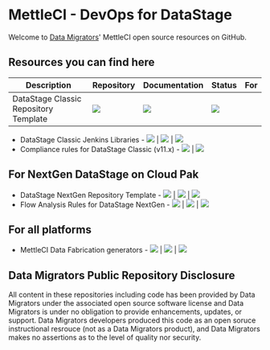 # MettleCI - DevOps for DataStage

Welcome to [Data Migrators](http://www.datamigrators.com)' MettleCI open source resources on GitHub.

## Resources you can find here



| Description | Repository | Documentation | Status | For |
| ----------- | ---------- | ------------- | ------ | --- |
| DataStage Classic Repository Template | [<img src="https://img.shields.io/badge/repository-orange?style=flat-square&logo=github">](https://github.mettleci.io/template) |  [<img src="https://img.shields.io/badge/documentation-blue?style=flat-square">](https://docs.mettleci.io/) |  <img src="https://img.shields.io/badge/status-released-green?style=flat-square"> |

* DataStage Classic Jenkins Libraries -
    [<img src="https://img.shields.io/badge/repository-orange?style=flat-square&logo=github">](https://github.com/MettleCI/mettleci-jenkins-libs-template) |
    [<img src="https://img.shields.io/badge/documentation-blue?style=flat-square">](https://docs.mettleci.io/) |
    <img src="https://img.shields.io/badge/status-released-green?style=flat-square"> 
* Compliance rules for DataStage Classic (v11.x) -
    [<img src="https://img.shields.io/badge/documentation-blue?style=flat-square">](https://docs.mettleci.io/) |
    <img src="https://img.shields.io/badge/status-in_development-blue?style=flat-square">

## For NextGen DataStage on Cloud Pak

* DataStage NextGen Repository Template -
    [<img src="https://img.shields.io/badge/repository-orange?style=flat-square&logo=github">](https://github.mettleci.io/template-nextgen) |
    [<img src="https://img.shields.io/badge/documentation-blue?style=flat-square">](https://docs.mettleci.io/) |
    <img src="https://img.shields.io/badge/status-released-green?style=flat-square">
* Flow Analysis Rules for DataStage NextGen -
    [<img src="https://img.shields.io/badge/repository-orange?style=flat-square&logo=github">](https://github.mettleci.io/flow) |
    [<img src="https://img.shields.io/badge/documentation-blue?style=flat-square">](https://docs.mettleci.io/) |
    <img src="https://img.shields.io/badge/status-in_development-blue?style=flat-square">

## For all platforms

* MettleCI Data Fabrication generators -
    [<img src="https://img.shields.io/badge/repository-orange?style=flat-square&logo=github">](http://github.mettleci.io/datafab) |
    [<img src="https://img.shields.io/badge/documentation-blue?style=flat-square">](https://docs.mettleci.io/datafab) |
    <img src="https://img.shields.io/badge/status-released-green?style=flat-square">

## Data Migrators Public Repository Disclosure 
All content in these repositories including code has been provided by Data Migrators under the associated open source software license and Data Migrators is under no obligation to provide enhancements, updates, or support. Data Migrators developers produced this code as an open soruce instructional resrouce (not as a Data Migrators product), and Data Migrators makes no assertions as to the level of quality nor security.

<!--

**Here are some ideas to get you started:**

🙋‍♀️ A short introduction - what is your organization all about?
🌈 Contribution guidelines - how can the community get involved?
👩‍💻 Useful resources - where can the community find your docs? Is there anything else the community should know?
🍿 Fun facts - what does your team eat for breakfast?
🧙 Remember, you can do mighty things with the power of [Markdown](https://docs.github.com/github/writing-on-github/getting-started-with-writing-and-formatting-on-github/basic-writing-and-formatting-syntax)
-->
